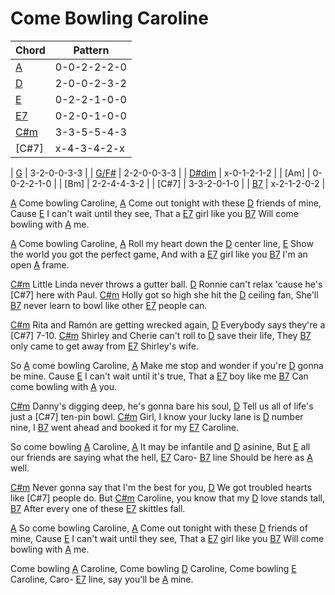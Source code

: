 # Come Bowling Caroline

| Chord | Pattern |
| --- | --- |
| [A] | <a name="A">0-0-2-2-2-0</a> |
| [D] | <a name="D">2-0-0-2-3-2</a> |
| [E] | <a name="E">0-2-2-1-0-0</a> |
| [E7] | <a name="E7">0-2-0-1-0-0</a> |
| [C#m] | <a name="C#m">3-3-5-5-4-3</a> |
| [C#7] | <a name="C#7">x-4-3-4-2-x</a> |


| [G] | <a name="G">3-2-0-0-3-3</a> |
| [G/F#] | <a name="G/F#">2-2-0-0-3-3</a> |
| [D#dim] | <a name="D#dim">x-0-1-2-1-2</a> |
| [Am] | <a name="Am">0-0-2-2-1-0</a> |
| [Bm] | <a name="Bm">2-2-4-4-3-2</a> |
| [C#7] | <a name="C#7">3-3-2-0-1-0</a> |
| [B7] | <a name="B7">x-2-1-2-0-2</a> |

[A]: #A
[D]: #D
[E]: #E
[E7]: #E7
[C#m]: #C#m
[B7]: #B7

[G]: #G
[G/F#]: #G/F#
[C9]: #C9
[D#dim]: #D#dim
[C]: #C

[A] Come bowling Caroline,
[A] Come out tonight with these [D] friends of mine,
Cause [E] I can't wait until they see,
That a [E7] girl like you [B7]
Will come bowling with [A] me.

[A] Come bowling Caroline,
[A] Roll my heart down the [D] center line,
[E] Show the world you got the perfect game,
And with a [E7] girl like you [B7]
I'm an open [A] frame.

[C#m] Little Linda never throws a gutter ball.
[D] Ronnie can't relax 'cause he's [C#7] here with Paul.
[C#m] Holly got so high she hit the [D] ceiling fan,
She'll [B7] never learn to bowl like other [E7] people can.

[C#m] Rita and Ramón are getting wrecked again,
[D] Everybody says they're a [C#7] 7-10.
[C#m] Shirley and Cherie can't roll to [D] save their life,
They [B7] only came to get away from [E7] Shirley's wife.

So [A] come bowling Caroline,
[A] Make me stop and wonder if you're [D] gonna be mine.
Cause [E] I can't wait until it's true,
That a [E7] boy like me [B7]
Can come bowling with [A] you.

[C#m] Danny's digging deep, he's gonna bare his soul,
[D] Tell us all of life's just a [C#7] ten-pin bowl.
[C#m] Girl, I know your lucky lane is [D] number nine,
I [B7] went ahead and booked it for my [E7] Caroline.

So come bowling [A] Caroline,
[A] It may be infantile and [D] asinine,
But [E] all our friends are saying what the hell, [E7]
Caro- [B7] line
Should be here as [A] well.

[C#m] Never gonna say that I'm the best for you,
[D] We got troubled hearts like [C#7] people do.
But [C#m] Caroline, you know that my [D] love stands tall,
[B7] After every one of these [E7] skittles fall.

[A] So come bowling Caroline,
[A] Come out tonight with these [D] friends of mine,
Cause [E] I can't wait until they see,
That a [E7] girl like you [B7]
Will come bowling with [A] me.

Come bowling [A] Caroline,
Come bowling [D] Caroline,
Come bowling [E] Caroline,
Caro- [E7] line, say you'll be [A] mine.